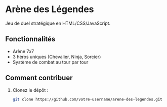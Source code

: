 # Arène des Légendes  
Jeu de duel stratégique en HTML/CSS/JavaScript.  

## Fonctionnalités  
- Arène 7x7  
- 3 héros uniques (Chevalier, Ninja, Sorcier)  
- Système de combat au tour par tour  

## Comment contribuer  
1. Clonez le dépôt :  
   ```bash
   git clone https://github.com/votre-username/arene-des-legendes.git
